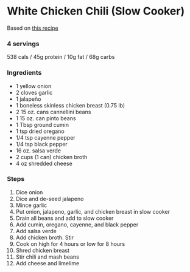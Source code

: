 # White Chicken Chili (Slow Cooker)

Based on [this recipe](https://www.budgetbytes.com/slow-cooker-white-chicken-chili/)

### 4 servings
538 cals / 45g protein / 10g fat / 68g carbs

### Ingredients
* 1 yellow onion
* 2 cloves garlic
* 1 jalapeño
* 1 boneless skinless chicken breast (0.75 lb)
* 2 15 oz. cans cannellini beans
* 1 15 oz. can pinto beans
* 1 Tbsp ground cumin
* 1 tsp dried oregano
* 1/4 tsp cayenne pepper
* 1/4 tsp black pepper
* 16 oz. salsa verde
* 2 cups (1 can) chicken broth
* 4 oz shredded cheese

### Steps
1. Dice onion
1. Dice and de-seed jalapeno
1. Mince garlic
1. Put onion, jalapeno, garlic, and chicken breast in slow cooker
1. Drain all beans and add to slow cooker
1. Add cumin, oregano, cayenne, and black pepper
1. Add salsa verde
1. Add chicken broth. Stir
1. Cook on high for 4 hours or low for 8 hours
1. Shred chicken breast
1. Stir chili and mash beans
1. Add cheese and limelime
